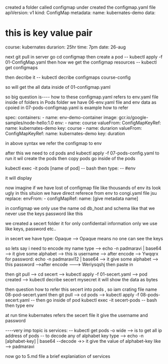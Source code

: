 created a folder called configmap under created the configmap.yaml file
apiVersion: v1
kind: ConfigMap
metadata:
  name: kubernates-demo
data:
  # this is key value pair
  course: kubernates
  durarion: 25hr
  time: 7pm
  date: 26-aug


next git pull in server
go cd configmap then create a pod
    -- kubectl apply -f 01-ConfigMap.yaml
then how we get the configmap resources
    -- kubectl get configmaps

then decribe it
-- kubectl decribe configmaps course-config

so will get the all data inside of 01-configmap.yaml

so big question is---- how to these configmap.yaml refers to env.yaml file inside of folders
in Pods folder we have 06-env.yaml file and env data as cpoied in 07-pods-configmap.yaml is example how to refer

spec:
  containers:
    - name: env-demo-container
      image: gcr.io/google-samples/node-hello:1.0
      env:
        - name: course
          valueFrom:
            ConfigMapKeyRef:
              name: kubernates-demo
              key: course
        - name: durarion
          valueFrom:
            ConfigMapKeyRef:
              name: kubernates-demo
              key: duration


in above syntax we refer the configmap to env 

after this we need to cd pods and kubectl apply -f 07-pods-config.yaml to run
it wil create the pods then copy pods go inside of the pods

kubectl exec -it pods [name of pod] -- bash
then type:
  -- #env 

  it will display

  now imagine if we have lost of configmap file like thousands of env its look ugly
  in this situion we have direct referece from env to congi.yaml file
  jsu replace:
    envFrom:
     - configMapRef:
        name: [give metadata name]


in configmap we only use the name od db_host and schema like that we never use the keys password like this

we created a secert folder it for only confidentail information only we use like keys, password etc..

in secert we have type: Opaque  --> Opaque means no one can see the keys

so lets say i need to encode my name 
type --> echo -n padmaravi | base64   --> it give some alphabet  --> this is username  --> after encode --> Ywqqrx
for password: echo -n padmaravi12 | base64  --> it give some alphabet --> this password -->after encode ---> Weriysqshj
then paste in 


then git pull --> cd secert --> kubectl apply -f 01-secert.yaml --> pod created 
--> kubectl decribe secert mysecret
 it will show the data as bytes

 then question how to refer this secert into pods , so iam crating file name 08-pod-secert.yaml
 then git pull --> cd pods --> kubectl apply -f 08-pods-secert.yaml
 -- then go inside of pod kubectl exec -it secert-pods -- bash
  then type env

  at run time kubernates refers the secert file it give the username and password


  ----very imp topic is services:
    -- kubectl get pods -o wide --> is to get all ip address of pods
    -- to decode any of alphabet key type --> echo -n [alphabet-key] | base64 --decode  ->> it give the value of alphabet-key like --> padmaravi

now go to 5.md file a brief explaniation of services
